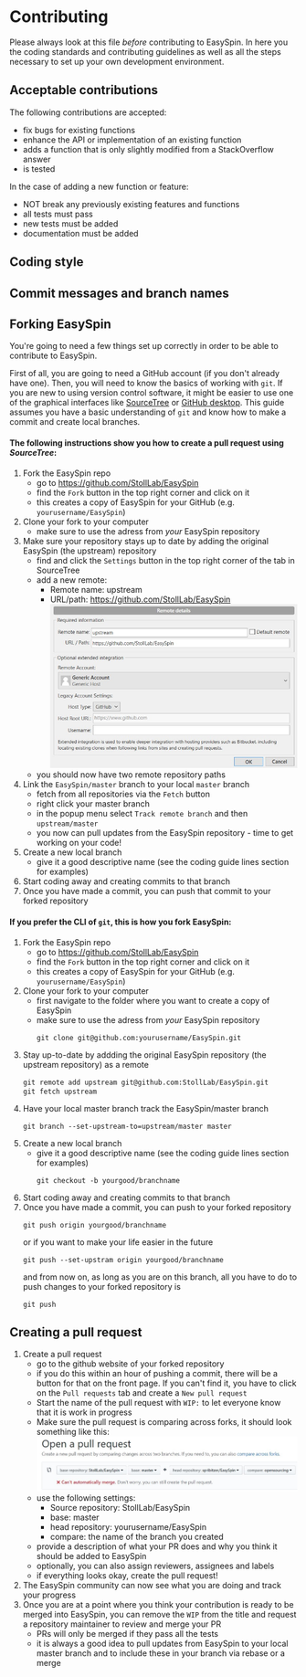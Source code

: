 # Contributing

Please always look at this file *before* contributing to EasySpin.
In here you the coding standards and contributing guidelines as well as all the steps necessary to set up your own development environment. 

## Acceptable contributions

The following contributions are accepted:

- fix bugs for existing functions
- enhance the API or implementation of an existing function
- adds a function that is only slightly modified from a StackOverflow answer
- is tested

In the case of adding a new function or feature:

- NOT break any previously existing features and functions
- all tests must pass
- new tests must be added
- documentation must be added

## Coding style

## Commit messages and branch names

## Forking EasySpin

You're going to need a few things set up correctly in order to be able to contribute to EasySpin.

First of all, you are going to need a GitHub account (if you don't already have one).
Then, you will need to know the basics of working with `git`.
If you are new to using version control software, it might be easier to use one of the graphical interfaces like [SourceTree](https://www.sourcetreeapp.com/) or [GitHub desktop](https://desktop.github.com/).
This guide assumes you have a basic understanding of `git` and know how to make a commit and create local branches.

#### The following instructions show you how to create a pull request using *SourceTree*:

1. Fork the EasySpin repo
    - go to https://github.com/StollLab/EasySpin
    - find the `Fork` button in the top right corner and click on it
    - this creates a copy of EasySpin for your GitHub (e.g. `yourusername/EasySpin`) 
2. Clone your fork to your computer
    - make sure to use the adress from *your* EasySpin repository
3. Make sure your repository stays up to date by adding the original EasySpin (the upstream) repository
    - find and click the `Settings` button in the top right corner of the tab in SourceTree
    - add a new remote:
        - Remote name: upstream
        - URL/path: https://github.com/StollLab/EasySpin
        ![new_remote](docsrc/img/add_easyspin_remote.jpg)
    - you should now have two remote repository paths
4. Link the `EasySpin/master` branch to your local `master` branch
    - fetch from all repositories via the `Fetch` button
    - right click your master branch
    - in the popup menu select `Track remote branch` and then `upstream/master`
    - you now can pull updates from the EasySpin repository - time to get working on your code!
5. Create a new local branch
    - give it a good descriptive name (see the coding guide lines section for examples)
6. Start coding away and creating commits to that branch
7. Once you have made a commit, you can push that commit to your forked repository

#### If you prefer the CLI of `git`, this is how you fork EasySpin:
1. Fork the EasySpin repo
    - go to https://github.com/StollLab/EasySpin
    - find the `Fork` button in the top right corner and click on it
    - this creates a copy of EasySpin for your GitHub (e.g. `yourusername/EasySpin`) 
2. Clone your fork to your computer
    - first navigate to the folder where you want to create a copy of EasySpin
    - make sure to use the adress from *your* EasySpin repository
        ```git
        git clone git@github.com:yourusername/EasySpin.git
        ```
3. Stay up-to-date by addding the original EasySpin repository (the upstream repository) as a remote
    ```git
    git remote add upstream git@github.com:StollLab/EasySpin.git
    git fetch upstream
    ```
4. Have your local master branch track the EasySpin/master branch
    ```git
    git branch --set-upstream-to=upstream/master master
    ```
5. Create a new local branch
    - give it a good descriptive name (see the coding guide lines section for examples)
        ```git
        git checkout -b yourgood/branchname
        ```
6. Start coding away and creating commits to that branch
7. Once you have made a commit, you can push to your forked repository
    ```git
    git push origin yourgood/branchname
    ```
    or if you want to make your life easier in the future
    ```git
    git push --set-upstram origin yourgood/branchname
    ```
    and from now on, as long as you are on this branch, all you have to do to push changes to your forked repository is 
    ```git
    git push
    ```


## Creating a pull request
1. Create a pull request
    - go to the github website of your forked repository
    - if you do this within an hour of pushing a commit, there will be a button for that on the front page. If you can't find it, you have to click on the `Pull requests` tab and create a `New pull request`
    - Start the name of the pull request with `WIP:` to let everyone know that it is work in progress
    - Make sure the pull request is comparing across forks, it should look something like this:
    ![new_PR](docsrc/img/new_PR.jpg)
    - use the following settings:
        - Source repository: StollLab/EasySpin
        - base: master
        - head repository: yourusername/EasySpin
        - compare: the name of the branch you created
    - provide a description of what your PR does and why you think it should be added to EasySpin
    - optionally, you can also assign reviewers, assignees and labels
    - if everything looks okay, create the pull request!
2. The EasySpin community can now see what you are doing and track your progress
3. Once you are at a point where you think your contribution is ready to be merged into EasySpin, you can remove the `WIP` from the title and request a repository maintainer to review and merge your PR
    - PRs will only be merged if they pass all the tests
    - it is always a good idea to pull updates from EasySpin to your local master branch and to include these in your branch via rebase or a merge




